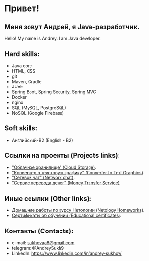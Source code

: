 # Привет! 

## Меня зовут Андрей, я Java-разработчик. 
Hello! My name is Andrey. I am Java developer.

## Hard skills:
- Java core
- HTML, CSS
- git
- Maven, Gradle
- JUnit
- Spring Boot, Spring Security, Spring MVC
- Docker
- nginx
- SQL (MySQL, PostgreSQL)
- NoSQL (Google Firebase)

## Soft skills:
- Английский-B2 (English - B2)

## Ссылки на проекты (Projects links):
- ["Облачное хранилище" (Cloud Storage)](https://github.com/AASukhov/Cloud_storage_project).
- ["Конвертер в текстовую графику" (Converter to Text Graphics)](https://github.com/AASukhov/Graphics_converter).
- ["Сетевой чат" (Network chat)](https://github.com/AASukhov/Network_chat).
- ["Сервис перевода денег" (Money Transfer Service)](https://github.com/AASukhov/MoneyService).

## Иные ссылки (Other links):
- [Домашние работы по курсу Нетологии (Netology Homeworks)](https://github.com/AASukhov/Homeworks).
- [Сертификаты об обучении (Educational certificates)](https://github.com/AASukhov/Certificates).

## Контакты (Contacts):
- e-mail: sukhovaa8@gmail.com
- telegram: @AndreySukh9
- LinkedIn: https://www.linkedin.com/in/andrey-sukhov/




